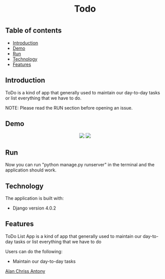 <h1 align="center">Todo<h1/>


## Table of contents

- [Introduction](#introduction)
- [Demo](#demo)
- [Run](#run)
- [Technology](#technology)
- [Features](#features)

## Introduction

ToDo is a kind of app that generally used to maintain our day-to-day tasks or list everything that we have to do.

NOTE: Please read the RUN section before opening an issue.

## Demo  
  
  
<p align="center">
<img src="https://imgur.com/7jgJYl6.png"/>
<img src="https://imgur.com/YubA4a1.png"/>
</p>

## Run


Now you can run "python manage.py runserver" in the terminal and the application should work.

## Technology

The application is built with:

- Django version 4.0.2


## Features

ToDo List App is a kind of app that generally used to maintain our day-to-day tasks or list everything that we have to do

Users can do the following:

- Maintain our day-to-day tasks

  
  
  
[Alan Chriss Antony](https://github.com/alanchrissantony)
